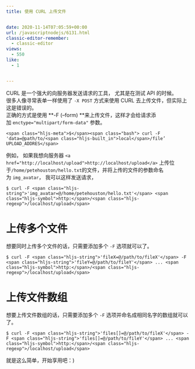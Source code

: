 ```yaml
---
title: 使用 CURL 上传文件


date: 2020-11-14T07:05:59+00:00
url: /javascriptnodejs/6131.html
classic-editor-remember:
  - classic-editor
views:
  - 550
like:
  - 1


---
```

CURL 是一个强大的向服务器发送请求的工具， 尤其是在测试 API 的时候。  
很多人像寻常表单一样使用了 `-X POST` 方式来使用 CURL 去上传文件，但实际上这是错误的。  
正确的方式是使用 **-F (&#8211;form) **来上传文件，这样才会给请求添加 `enctype="multipart/form-data"` 参数。

    <span class="hljs-meta">$</span><span class="bash"> curl -F 'data=@path/to/<span class="hljs-built_in">local</span>/file’ UPLOAD_ADDRES</span>
    

例如， 如果我想向服务器 `<a href="http://localhost/upload">http://localhost/upload</a>` 上传位于`/home/petehouston/hello.txt`的文件，并将上传的文件的参数命名为 `img_avatar`， 我可以这样发送请求，

    $ curl -F <span class="hljs-string">'img_avatar=@/home/petehouston/hello.txt'</span> <span class="hljs-symbol">http:</span>/<span class="hljs-regexp">/localhost/upload</span>
    

# 上传多个文件

想要同时上传多个文件的话，只需要添加多个 `-F` 选项就可以了。

    $ curl -F <span class="hljs-string">'fileX=@/path/to/fileX'</span> -F <span class="hljs-string">'fileY=@/path/to/fileY'</span> ... <span class="hljs-symbol">http:</span>/<span class="hljs-regexp">/localhost/upload</span>
    

# 上传文件数组

想要上传文件数组的话，只需要添加多个 `-F` 选项并命名成相同名字的数组就可以了。

    $ curl -F <span class="hljs-string">'files[]=@/path/to/fileX'</span> -F <span class="hljs-string">'files[]=@/path/to/fileY'</span> ... <span class="hljs-symbol">http:</span>/<span class="hljs-regexp">/localhost/upload</span>
    

就是这么简单，开始享用吧：)